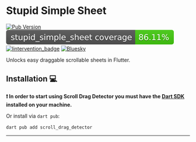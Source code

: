 # Stupid Simple Sheet


[![Pub Version](https://img.shields.io/pub/v/motor)](https://pub.dev/packages/scroll_drag_detector)
[![Coverage](./coverage.svg)](./test/)
[![lintervention_badge]]([lintervention_link])
[![Bluesky](https://img.shields.io/badge/Bluesky-0285FF?logo=bluesky&logoColor=fff)](https://bsky.app/profile/i.madethese.works)


Unlocks easy draggable scrollable sheets in Flutter.

## Installation 💻

**❗ In order to start using Scroll Drag Detector you must have the [Dart SDK][dart_install_link] installed on your machine.**

Or install via `dart pub`:

```sh
dart pub add scroll_drag_detector
```

--- 

[dart_install_link]: https://dart.dev/get-dart
[mason_link]: https://github.com/felangel/mason
[melos_link]: https://github.com/invertase/melos
[lintervention_link]: https://github.com/whynotmake-it/lintervention
[lintervention_badge]: https://img.shields.io/badge/lints_by-lintervention-3A5A40